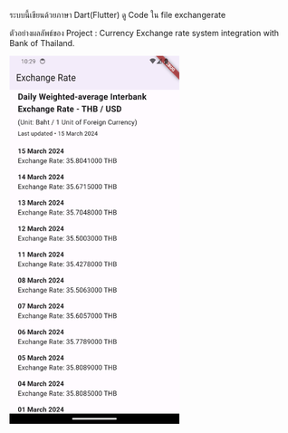 ระบบนี้เขียนด้วยภาษา Dart(Flutter) ดู Code ใน file exchangerate

ตัวอย่างผลลัพธ์ของ Project : Currency Exchange rate system integration with Bank of Thailand.

<img src="https://raw.githubusercontent.com/TeerawutPHA0/Exchange-Rate/main/Screenshot_1710559770.png" width="300" height="650">
